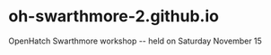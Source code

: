 oh-swarthmore-2.github.io
=========================
OpenHatch Swarthmore workshop -- held on Saturday November 15
